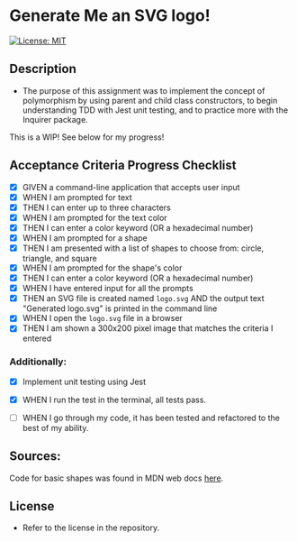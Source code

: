 # Generate Me an SVG logo!

[![License: MIT](https://img.shields.io/badge/License-MIT-yellow.svg)](https://opensource.org/licenses/MIT)

## Description

- The purpose of this assignment was to implement the concept of polymorphism by using parent and child class constructors, to begin understanding TDD with Jest unit testing, and to practice more with the Inquirer package.

This is a WIP! See below for my progress!

## Acceptance Criteria Progress Checklist

- [x] GIVEN a command-line application that accepts user input
- [x] WHEN I am prompted for text
- [x] THEN I can enter up to three characters
- [x] WHEN I am prompted for the text color
- [x] THEN I can enter a color keyword (OR a hexadecimal number)
- [x] WHEN I am prompted for a shape
- [x] THEN I am presented with a list of shapes to choose from: circle, triangle, and square
- [x] WHEN I am prompted for the shape's color
- [x] THEN I can enter a color keyword (OR a hexadecimal number)
- [x] WHEN I have entered input for all the prompts
- [x] THEN an SVG file is created named `logo.svg`
      AND the output text "Generated logo.svg" is printed in the command line
- [x] WHEN I open the `logo.svg` file in a browser
- [x] THEN I am shown a 300x200 pixel image that matches the criteria I entered

### Additionally:

- [x] Implement unit testing using Jest
- [x] WHEN I run the test in the terminal, all tests pass.

- [ ] WHEN I go through my code, it has been tested and refactored to the best of my ability.

## Sources:

Code for basic shapes was found in MDN web docs [here](https://developer.mozilla.org/en-US/docs/Web/SVG/Tutorial/Basic_Shapes).

## License

- Refer to the license in the repository.
